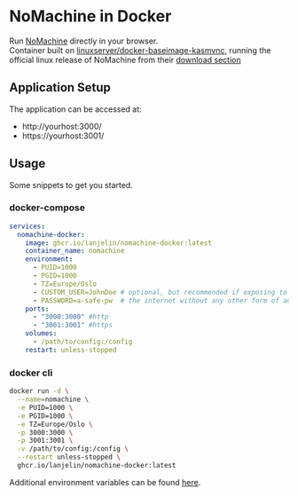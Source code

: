 # NoMachine in Docker

Run [NoMachine](https://www.nomachine.com/) directly in your browser.  
Container built on [linuxserver/docker-baseimage-kasmvnc](https://github.com/linuxserver/docker-baseimage-kasmvnc), running the official linux release of NoMachine from their [download section](https://downloads.nomachine.com/linux/?id=1)  

## Application Setup

The application can be accessed at:

* http://yourhost:3000/
* https://yourhost:3001/

## Usage

Some snippets to get you started.

### docker-compose

```yaml
services:
  nomachine-docker:
    image: ghcr.io/lanjelin/nomachine-docker:latest
    container_name: nomachine
    environment:
      - PUID=1000
      - PGID=1000
      - TZ=Europe/Oslo
      - CUSTOM_USER=JohnDoe # optional, but recommended if exposing to -
      - PASSWORD=a-safe-pw  # the internet without any other form of authentication
    ports:
      - "3000:3000" #http
      - "3001:3001" #https
    volumes:
      - /path/to/config:/config
    restart: unless-stopped
```

### docker cli

```bash
docker run -d \
  --name=nomachine \
  -e PUID=1000 \
  -e PGID=1000 \
  -e TZ=Europe/Oslo \
  -p 3000:3000 \
  -p 3001:3001 \
  -v /path/to/config:/config \
  --restart unless-stopped \
  ghcr.io/lanjelin/nomachine-docker:latest
```

Additional environment variables can be found [here](https://github.com/linuxserver/docker-baseimage-kasmvnc#options).
